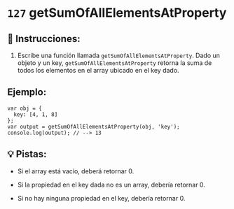 # `127` getSumOfAllElementsAtProperty

## 📝 Instrucciones:

1. Escribe una función llamada `getSumOfAllElementsAtProperty`. Dado un objeto y un key, `getSumOfAllElementsAtProperty` retorna la suma de todos los elementos en el array ubicado en el key dado.

## Ejemplo:

```Js
var obj = {
  key: [4, 1, 8]
};
var output = getSumOfAllElementsAtProperty(obj, 'key');
console.log(output); // --> 13
```

## 💡 Pistas:

+ Si el array está vacío, deberá retornar 0.

+ Si la propiedad en el key dada no es un array, debería retornar 0.

+ Si no hay ninguna propiedad en el key, debería retornar 0.
